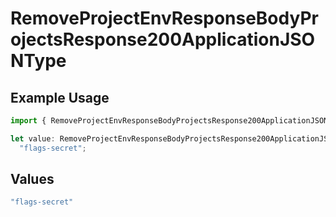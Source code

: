 # RemoveProjectEnvResponseBodyProjectsResponse200ApplicationJSONType

## Example Usage

```typescript
import { RemoveProjectEnvResponseBodyProjectsResponse200ApplicationJSONType } from "@vercel/sdk/models/removeprojectenvop.js";

let value: RemoveProjectEnvResponseBodyProjectsResponse200ApplicationJSONType =
  "flags-secret";
```

## Values

```typescript
"flags-secret"
```